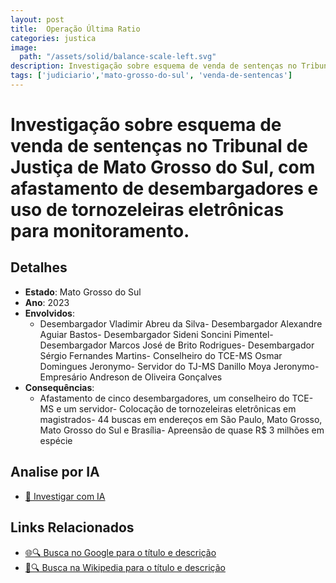 ```yaml
---
layout: post
title:  Operação Última Ratio
categories: justica
image:
  path: "/assets/solid/balance-scale-left.svg"
description: Investigação sobre esquema de venda de sentenças no Tribunal de Justiça de Mato Grosso do Sul✧  com afastamento de desembargadores e uso de tornozeleiras eletrônicas para monitoramento.Desembargador Vladimir Abreu da SilvaDesembargador Alexandre Aguiar BastosDesembargador Sideni Soncini PimentelDesembargador Marcos José de Brito RodriguesDesembargador Sérgio Fernandes MartinsConselheiro do TCE-MS Osmar Domingues JeronymoServidor do TJ-MS Danillo Moya JeronymoEmpresário Andreson de Oliveira Gonçalves
tags: ['judiciario','mato-grosso-do-sul', 'venda-de-sentencas']
---
```


# Investigação sobre esquema de venda de sentenças no Tribunal de Justiça de Mato Grosso do Sul, com afastamento de desembargadores e uso de tornozeleiras eletrônicas para monitoramento.

## Detalhes
- **Estado**: Mato Grosso do Sul
- **Ano**: 2023
- **Envolvidos**:
  - Desembargador Vladimir Abreu da Silva- Desembargador Alexandre Aguiar Bastos- Desembargador Sideni Soncini Pimentel- Desembargador Marcos José de Brito Rodrigues- Desembargador Sérgio Fernandes Martins- Conselheiro do TCE-MS Osmar Domingues Jeronymo- Servidor do TJ-MS Danillo Moya Jeronymo- Empresário Andreson de Oliveira Gonçalves
- **Consequências**:
  - Afastamento de cinco desembargadores, um conselheiro do TCE-MS e um servidor- Colocação de tornozeleiras eletrônicas em magistrados- 44 buscas em endereços em São Paulo, Mato Grosso, Mato Grosso do Sul e Brasília- Apreensão de quase R$ 3 milhões em espécie

## Analise por IA
- [🤖 Investigar com IA](https://www.perplexity.ai/search?q=Opera%C3%A7%C3%A3o%20%C3%9Altima%20Ratio%20Investiga%C3%A7%C3%A3o%20sobre%20esquema%20de%20venda%20de%20senten%C3%A7as%20no%20Tribunal%20de%20Justi%C3%A7a%20de%20Mato%20Grosso%20do%20Sul%2C%20com%20afastamento%20de%20desembargadores%20e%20uso%20de%20tornozeleiras%20eletr%C3%B4nicas%20para%20monitoramento.%20Mato%20Grosso%20do%20Sul)

## Links Relacionados
- [🌐🔍 Busca no Google para o título e descrição](https://www.google.com/search?q=Opera%C3%A7%C3%A3o%20%C3%9Altima%20Ratio%20Investiga%C3%A7%C3%A3o%20sobre%20esquema%20de%20venda%20de%20senten%C3%A7as%20no%20Tribunal%20de%20Justi%C3%A7a%20de%20Mato%20Grosso%20do%20Sul%2C%20com%20afastamento%20de%20desembargadores%20e%20uso%20de%20tornozeleiras%20eletr%C3%B4nicas%20para%20monitoramento.%20Mato%20Grosso%20do%20Sul)
- [📖🔍 Busca na Wikipedia para o título e descrição](https://pt.wikipedia.org/w/index.php?search=Opera%C3%A7%C3%A3o%20%C3%9Altima%20Ratio%20Investiga%C3%A7%C3%A3o%20sobre%20esquema%20de%20venda%20de%20senten%C3%A7as%20no%20Tribunal%20de%20Justi%C3%A7a%20de%20Mato%20Grosso%20do%20Sul%2C%20com%20afastamento%20de%20desembargadores%20e%20uso%20de%20tornozeleiras%20eletr%C3%B4nicas%20para%20monitoramento.%20Mato%20Grosso%20do%20Sul)

